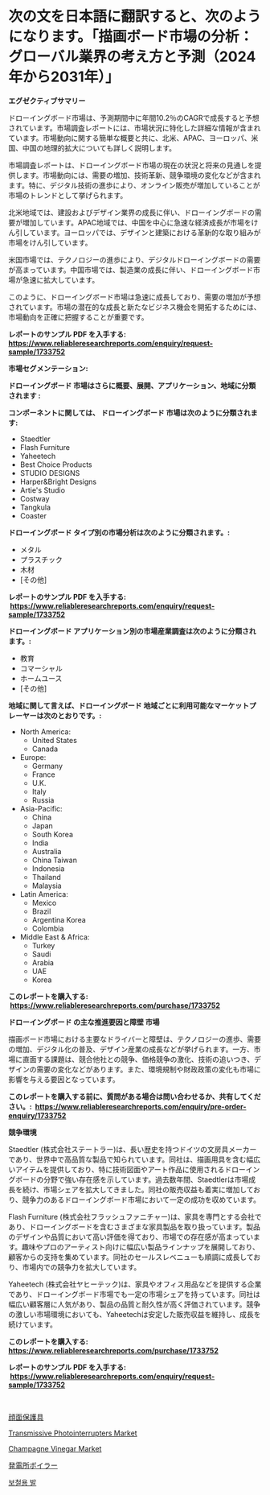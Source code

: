 <p><h1>次の文を日本語に翻訳すると、次のようになります。「描画ボード市場の分析：グローバル業界の考え方と予測（2024年から2031年）」</h1></p><p><strong>エグゼクティブサマリー</strong></p>
<p><p>ドローイングボード市場は、予測期間中に年間10.2％のCAGRで成長すると予想されています。市場調査レポートには、市場状況に特化した詳細な情報が含まれています。市場動向に関する簡単な概要と共に、北米、APAC、ヨーロッパ、米国、中国の地理的拡大についても詳しく説明します。</p><p>市場調査レポートは、ドローイングボード市場の現在の状況と将来の見通しを提供します。市場動向には、需要の増加、技術革新、競争環境の変化などが含まれます。特に、デジタル技術の進歩により、オンライン販売が増加していることが市場のトレンドとして挙げられます。</p><p>北米地域では、建設およびデザイン業界の成長に伴い、ドローイングボードの需要が増加しています。APAC地域では、中国を中心に急速な経済成長が市場をけん引しています。ヨーロッパでは、デザインと建築における革新的な取り組みが市場をけん引しています。</p><p>米国市場では、テクノロジーの進歩により、デジタルドローイングボードの需要が高まっています。中国市場では、製造業の成長に伴い、ドローイングボード市場が急速に拡大しています。</p><p>このように、ドローイングボード市場は急速に成長しており、需要の増加が予想されています。市場の潜在的な成長と新たなビジネス機会を開拓するためには、市場動向を正確に把握することが重要です。</p></p>
<p><strong>レポートのサンプル PDF を入手する: <a href="https://www.reliableresearchreports.com/enquiry/request-sample/1733752">https://www.reliableresearchreports.com/enquiry/request-sample/1733752</a></strong></p>
<p><strong>市場セグメンテーション:</strong></p>
<p><strong> ドローイングボード 市場はさらに概要、展開、アプリケーション、地域に分類されます :</strong></p>
<p><strong>コンポーネントに関しては、 ドローイングボード 市場は次のように分類されます: &nbsp;</strong></p>
<p><ul><li>Staedtler</li><li>Flash Furniture</li><li>Yaheetech</li><li>Best Choice Products</li><li>STUDIO DESIGNS</li><li>Harper&Bright Designs</li><li>Artie's Studio</li><li>Costway</li><li>Tangkula</li><li>Coaster</li></ul></p>
<p><strong> ドローイングボード タイプ別の市場分析は次のように分類されます。:</strong></p>
<p><ul><li>メタル</li><li>プラスチック</li><li>木材</li><li>[その他]</li></ul></p>
<p><strong>レポートのサンプル PDF を入手する: &nbsp;<a href="https://www.reliableresearchreports.com/enquiry/request-sample/1733752">https://www.reliableresearchreports.com/enquiry/request-sample/1733752</a></strong></p>
<p><strong> ドローイングボード アプリケーション別の市場産業調査は次のように分類されます。:</strong></p>
<p><ul><li>教育</li><li>コマーシャル</li><li>ホームユース</li><li>[その他]</li></ul></p>
<p><strong>地域に関して言えば、ドローイングボード 地域ごとに利用可能なマーケットプレーヤーは次のとおりです。:</strong></p>
<p><ul>
    <li>
        North America:
        <ul>
            <li>United States</li>
            <li>Canada</li>
        </ul>
    </li>
    <li>
        Europe:
        <ul>
            <li>Germany</li>
            <li>France</li>
            <li>U.K.</li>
            <li>Italy</li>
            <li>Russia</li>
        </ul>
    </li>
    <li>
        Asia-Pacific:
        <ul>
            <li>China</li>
            <li>Japan</li>
            <li>South Korea</li>
            <li>India</li>
            <li>Australia</li>
            <li>China Taiwan</li>
            <li>Indonesia</li>
            <li>Thailand</li>
            <li>Malaysia</li>
        </ul>
    </li>
    <li>
        Latin America:
        <ul>
            <li>Mexico</li>
            <li>Brazil</li>
            <li>Argentina Korea</li>
            <li>Colombia</li>
        </ul>
    </li>
    <li>
        Middle East & Africa:
        <ul>
            <li>Turkey</li>
            <li>Saudi</li>
            <li>Arabia</li>
            <li>UAE</li>
            <li>Korea</li>
        </ul>
    </li>
    </ul></p>
<p><strong>このレポートを購入する: &nbsp;<a href="https://www.reliableresearchreports.com/purchase/1733752">https://www.reliableresearchreports.com/purchase/1733752</a></strong></p>
<p><strong>ドローイングボード の主な推進要因と障壁 市場</strong></p>
<p><p>描画ボード市場における主要なドライバーと障壁は、テクノロジーの進歩、需要の増加、デジタル化の普及、デザイン産業の成長などが挙げられます。一方、市場に直面する課題は、競合他社との競争、価格競争の激化、技術の追いつき、デザインの需要の変化などがあります。また、環境規制や財政政策の変化も市場に影響を与える要因となっています。</p></p>
<p><strong>このレポートを購入する前に、質問がある場合は問い合わせるか、共有してください。:&nbsp; <a href="https://www.reliableresearchreports.com/enquiry/pre-order-enquiry/1733752">https://www.reliableresearchreports.com/enquiry/pre-order-enquiry/1733752</a></strong></p>
<p><strong>競争環境</strong></p>
<p><p>Staedtler (株式会社ステートラー)は、長い歴史を持つドイツの文房具メーカーであり、世界中で高品質な製品で知られています。同社は、描画用具を含む幅広いアイテムを提供しており、特に技術図面やアート作品に使用されるドローイングボードの分野で強い存在感を示しています。過去数年間、Staedtlerは市場成長を続け、市場シェアを拡大してきました。同社の販売収益も着実に増加しており、競争力のあるドローイングボード市場において一定の成功を収めています。</p><p>Flash Furniture (株式会社フラッシュファニチャー)は、家具を専門とする会社であり、ドローイングボードを含むさまざまな家具製品を取り扱っています。製品のデザインや品質において高い評価を得ており、市場での存在感が高まっています。趣味やプロのアーティスト向けに幅広い製品ラインナップを展開しており、顧客からの支持を集めています。同社のセールスレベニューも順調に成長しており、市場内での競争力を拡大しています。</p><p>Yaheetech (株式会社ヤヒーテック)は、家具やオフィス用品などを提供する企業であり、ドローイングボード市場でも一定の市場シェアを持っています。同社は幅広い顧客層に人気があり、製品の品質と耐久性が高く評価されています。競争の激しい市場環境においても、Yaheetechは安定した販売収益を維持し、成長を続けています。</p></p>
<p><strong>このレポートを購入する: &nbsp; <a href="https://www.reliableresearchreports.com/purchase/1733752">https://www.reliableresearchreports.com/purchase/1733752</a></strong></p>
<p><strong>レポートのサンプル PDF を入手する: &nbsp;<a href="https://www.reliableresearchreports.com/enquiry/request-sample/1733752">https://www.reliableresearchreports.com/enquiry/request-sample/1733752</a></strong><strong></strong></p>
<p>&nbsp;</p>
<p><p><a href="https://medium.com/@darniecejuarezlvzuvvkzbus/%E3%83%95%E3%82%A7%E3%82%A4%E3%82%B9%E3%83%97%E3%83%AD%E3%83%86%E3%82%AF%E3%82%B7%E3%83%A7%E3%83%B3%E6%A9%9F%E5%99%A8%E5%B8%82%E5%A0%B4%E8%A6%8F%E6%A8%A1-%E5%B8%82%E5%A0%B4%E5%B1%95%E6%9C%9B%E3%81%A8%E5%B8%82%E5%A0%B4%E4%BA%88%E6%B8%AC-2024%E5%B9%B4%E3%81%8B%E3%82%892031%E5%B9%B4%E3%81%BE%E3%81%A7-450ab96e6b77">顔面保護具</a></p><p><a href="https://github.com/Sherrillcrooksxa8i18ucf2m/Market-Research-Report-List-1/blob/main/transmissive-photointerrupters-market.md">Transmissive Photointerrupters Market</a></p><p><a href="https://view.publitas.com/reportprime-1/champagne-vinegar-market-provides-detailed-segmentation-of-this-market-based-on-type-application-and-region-and-forecast-for-the-period-from-2024-2031/">Champagne Vinegar Market</a></p><p><a href="https://medium.com/@darniecejuarezlvzuvvkzbus/%E7%99%BA%E9%9B%BB%E6%89%80%E3%83%9C%E3%82%A4%E3%83%A9%E3%83%BC%E5%B8%82%E5%A0%B4%E3%83%AC%E3%83%9D%E3%83%BC%E3%83%88%E3%81%AF-%E3%81%93%E3%81%AE%E5%B8%82%E5%A0%B4%E3%81%AE%E6%9C%80%E6%96%B0%E3%81%AE%E3%83%88%E3%83%AC%E3%83%B3%E3%83%89%E3%81%A8%E6%88%90%E9%95%B7%E6%A9%9F%E4%BC%9A%E3%82%92%E6%98%8E%E3%82%89%E3%81%8B%E3%81%AB%E3%81%97%E3%81%BE%E3%81%99-98d61310eb6c">発電所ボイラー</a></p><p><a href="https://medium.com/@el_crea/%EB%B3%B4%EC%B2%A0-%EB%8B%A4%EB%A6%AC-%EC%8B%9C%EC%9E%A5-%EB%B3%B4%EA%B3%A0%EC%84%9C%EB%8A%94-%EC%9D%B4-%EC%8B%9C%EC%9E%A5%EC%9D%98-%EC%B5%9C%EC%8B%A0-%ED%8A%B8%EB%A0%8C%EB%93%9C%EC%99%80-%EC%84%B1%EC%9E%A5-%EA%B8%B0%ED%9A%8C%EB%A5%BC-%EB%B3%B4%EC%97%AC%EC%A4%8D%EB%8B%88%EB%8B%A4-43d11f49379b">보철용 발</a></p></p>